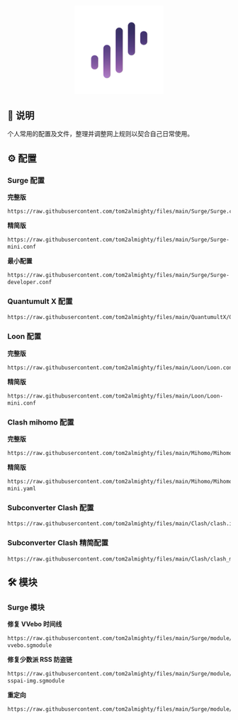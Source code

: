 <div align="center">
 <img src="https://raw.githubusercontent.com/tom2almighty/files/main/assets/Surge.png" width="200">
</div>

## 📔 说明

个人常用的配置及文件，整理并调整网上规则以契合自己日常使用。

## ⚙ 配置

### Surge 配置
**完整版**
```
https://raw.githubusercontent.com/tom2almighty/files/main/Surge/Surge.conf
```
**精简版**
```
https://raw.githubusercontent.com/tom2almighty/files/main/Surge/Surge-mini.conf
```
**最小配置**
```
https://raw.githubusercontent.com/tom2almighty/files/main/Surge/Surge-developer.conf
```

### Quantumult X 配置
```
https://raw.githubusercontent.com/tom2almighty/files/main/QuantumultX/QuantumultX.conf
```
### Loon 配置
**完整版**
```
https://raw.githubusercontent.com/tom2almighty/files/main/Loon/Loon.conf
```
**精简版**
```
https://raw.githubusercontent.com/tom2almighty/files/main/Loon/Loon-mini.conf
```
### Clash mihomo 配置
**完整版**
```
https://raw.githubusercontent.com/tom2almighty/files/main/Mihomo/Mihomo.yaml
```
**精简版**
```
https://raw.githubusercontent.com/tom2almighty/files/main/Mihomo/Mihomo-mini.yaml
```
### Subconverter Clash 配置
```
https://raw.githubusercontent.com/tom2almighty/files/main/Clash/clash.ini
```
### Subconverter Clash 精简配置
```
https://raw.githubusercontent.com/tom2almighty/files/main/Clash/clash_mini.ini
```

## 🛠 模块

### Surge 模块
**修复 VVebo 时间线**
```
https://raw.githubusercontent.com/tom2almighty/files/main/Surge/module/fix-vvebo.sgmodule
```
**修复少数派 RSS 防盗链**
```
https://raw.githubusercontent.com/tom2almighty/files/main/Surge/module/fix-sspai-img.sgmodule
```
**重定向**
```
https://raw.githubusercontent.com/tom2almighty/files/main/Surge/module/redirect.sgmodule
```